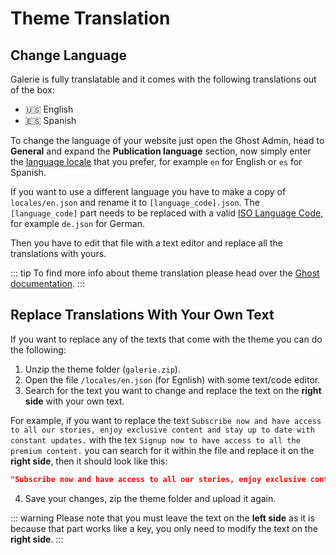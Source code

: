 # Theme Translation

## Change Language

Galerie is fully translatable and it comes with the following translations out of the box:

* 🇺🇸 English
* 🇪🇸 Spanish

To change the language of your website just open the Ghost Admin, head to **General** and expand the **Publication language** section, now simply enter the [language locale](https://www.w3schools.com/tags/ref_language_codes.asp) that you prefer, for example `en` for English or `es` for Spanish.

If you want to use a different language you have to make a copy of `locales/en.json` and rename it to `[language_code].json`. The `[language_code]` part needs to be replaced with a valid [ISO Language Code](https://www.w3schools.com/tags/ref_language_codes.asp), for example `de.json` for German.

Then you have to edit that file with a text editor and replace all the translations with yours.

::: tip
To find more info about theme translation please head over the [Ghost documentation](https://ghost.org/docs/themes/helpers/translate/).
:::

## Replace Translations With Your Own Text

If you want to replace any of the texts that come with the theme you can do the following:

1. Unzip the theme folder (`galerie.zip`).
2. Open the file `/locales/en.json` (for Egnlish) with some text/code editor.
3. Search for the text you want to change and replace the text on the **right side** with your own text.

For example, if you want to replace the text `Subscribe now and have access to all our stories, enjoy exclusive content and stay up to date with constant updates.` with the tex `Signup now to have access to all the premium content.` you can search for it within the file and replace it on the **right side**, then it should look like this:

```json
"Subscribe now and have access to all our stories, enjoy exclusive content and stay up to date with constant updates.": "Signup now to have access to all the premium content."
```

4. Save your changes, zip the theme folder and upload it again.

::: warning
Please note that you must leave the text on the **left side** as it is because that part works like a key, you only need to modify the text on the **right side**.
:::
